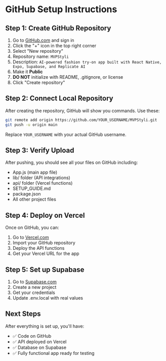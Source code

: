 # GitHub Setup Instructions

## Step 1: Create GitHub Repository

1. Go to [GitHub.com](https://github.com) and sign in
2. Click the "+" icon in the top right corner
3. Select "New repository"
4. Repository name: `MVPStyli`
5. Description: `AI-powered fashion try-on app built with React Native, Expo, Supabase, and Replicate AI`
6. Make it **Public**
7. **DO NOT** initialize with README, .gitignore, or license
8. Click "Create repository"

## Step 2: Connect Local Repository

After creating the repository, GitHub will show you commands. Use these:

```bash
git remote add origin https://github.com/YOUR_USERNAME/MVPStyli.git
git push -u origin main
```

Replace `YOUR_USERNAME` with your actual GitHub username.

## Step 3: Verify Upload

After pushing, you should see all your files on GitHub including:
- App.js (main app file)
- lib/ folder (API integrations)
- api/ folder (Vercel functions)
- SETUP_GUIDE.md
- package.json
- All other project files

## Step 4: Deploy on Vercel

Once on GitHub, you can:
1. Go to [Vercel.com](https://vercel.com)
2. Import your GitHub repository
3. Deploy the API functions
4. Get your Vercel URL for the app

## Step 5: Set up Supabase

1. Go to [Supabase.com](https://supabase.com)
2. Create a new project
3. Get your credentials
4. Update .env.local with real values

## Next Steps

After everything is set up, you'll have:
- ✅ Code on GitHub
- ✅ API deployed on Vercel
- ✅ Database on Supabase
- ✅ Fully functional app ready for testing
